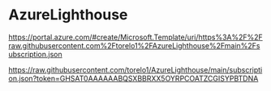 # AzureLighthouse


https://portal.azure.com/#create/Microsoft.Template/uri/https%3A%2F%2Fraw.githubusercontent.com%2Ftorelo1%2FAzureLighthouse%2Fmain%2Fsubscription.json


https://raw.githubusercontent.com/torelo1/AzureLighthouse/main/subscription.json?token=GHSAT0AAAAAABQSXBBRXX5OYRPCOATZCGISYPBTDNA
